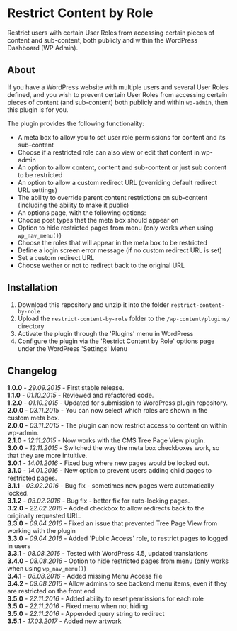 # Restrict Content by Role

Restrict users with certain User Roles from accessing certain pieces of content and sub-content, both publicly and within the WordPress Dashboard (WP Admin).

## About

If you have a WordPress website with multiple users and several User Roles defined, and you wish to prevent certain User Roles from accessing certain pieces of content (and sub-content) both publicly and within `wp-admin`, then this plugin is for you.

The plugin provides the following functionality:

- A meta box to allow you to set user role permissions for content and its sub-content
- Choose if a restricted role can also view or edit that content in wp-admin
- An option to allow content, content and sub-content or just sub content to be restricted
- An option to allow a custom redirect URL (overriding default redirect URL settings)
- The ability to override parent content restrictions on sub-content (including the ability to make it public)
- An options page, with the following options:
 - Choose post types that the meta box should appear on
 - Option to hide restricted pages from menu (only works when using `wp_nav_menu()`)
 - Choose the roles that will appear in the meta box to be restricted
 - Define a login screen error message (if no custom redirect URL is set)
 - Set a custom redirect URL
 - Choose wether or not to redirect back to the original URL

## Installation

1. Download this repository and unzip it into the folder `restrict-content-by-role`
2. Upload the `restrict-content-by-role` folder to the `/wp-content/plugins/` directory
3. Activate the plugin through the 'Plugins' menu in WordPress
4. Configure the plugin via the 'Restrict Content by Role' options page under the WordPress 'Settings' Menu

## Changelog

**1.0.0** - *29.09.2015* - First stable release.  
**1.1.0** - *01.10.2015* - Reviewed and refactored code.  
**1.2.0** - *01.10.2015* - Updated for submission to WordPress plugin repository.  
**2.0.0** - *03.11.2015* - You can now select which roles are shown in the custom meta box.  
**2.0.0** - *03.11.2015* - The plugin can now restrict access to content on within wp-admin.  
**2.1.0** - *12.11.2015* - Now works with the CMS Tree Page View plugin.  
**3.0.0** - *12.11.2015* - Switched the way the meta box checkboxes work, so that they are more intuitive.  
**3.0.1** - *14.01.2016* - Fixed bug where new pages would be locked out.  
**3.1.0** - *14.01.2016* - New option to prevent users adding child pages to restricted pages.  
**3.1.1** - *03.02.2016* - Bug fix - sometimes new pages were automatically locked.  
**3.1.2** - *03.02.2016* - Bug fix - better fix for auto-locking pages.  
**3.2.0** - *22.02.2016* - Added checkbox to allow redirects back to the originally requested URL.  
**3.3.0** - *09.04.2016* - Fixed an issue that prevented Tree Page View from working with the plugin  
**3.3.0** - *09.04.2016* - Added 'Public Access' role, to restrict pages to logged in users  
**3.3.1** - *08.08.2016* - Tested with WordPress 4.5, updated translations  
**3.4.0** - *08.08.2016* - Option to hide restricted pages from menu (only works when using `wp_nav_menu()`)  
**3.4.1** - *08.08.2016* - Added missing Menu Access file  
**3.4.2** - *09.08.2016* - Allow admins to see backend menu items, even if they are restricted on the front end  
**3.5.0** - *22.11.2016* - Added ability to reset permissions for each role  
**3.5.0** - *22.11.2016* - Fixed menu when not hiding  
**3.5.0** - *22.11.2016* - Appended query string to redirect  
**3.5.1** - *17.03.2017* - Added new artwork
